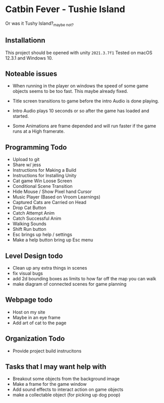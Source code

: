 # Catbin Fever - Tushie Island  
Or was it Tushy Island?<sub>maybe not?</sub>

## Installationn
This project should be opened with unity `2021.3.7f1`
Tested on macOS 12.3.1 and Windows 10.

## Noteable issues
- When running in the player on windows the speed of some game objects seems to be too fast.
This maybe already fixed.

- Title screen transitions to game before the intro Audio is done playing.
- Intro Audio plays 10 seconds or so after the game has loaded and started.
- Some Animations are frame depended and will run faster if the game runs at a High framerate.

## Programming Todo
- Upload to git
- Share w/ jess
- Instructions for Making a Build
- Instructions for Installing Unity 
- Cat game Win Loose Screen 
- Conditional Scene Transition
- Hide Mouse / Show Pixel hand Cursor
- Music Player (Based on Vroom Learnings)
- Captured Cats are Carried on Head
- Drop Cat Button
- Catch Attempt Anim
- Catch Successful Anim
- Walking Sounds
- Shift Run button
- Esc brings up help / settings
- Make a help button bring up Esc menu

## Level Design todo
- Clean up any extra things in scenes
- fix visual bugs
- add 2d bounding boxes as limits to how far off the map you can walk
- make diagram of connected scenes for game planning


## Webpage todo
- Host on my site
- Maybe in an eye frame 
- Add art of cat to the page

## Organization Todo
- Provide project build instrucitons

## Tasks that I may want help with
- Breakout some objects from the background image
- Make a frame for the game window
- Add sound effects to interact action on game objects
- make a collectable object (for picking up dog poop)



